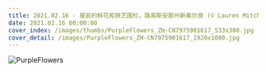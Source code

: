 ```yaml
---
title: 2021.02.16 - 屋前的鲜花和铁艺围栏，路易斯安那州新奥尔良 (© Lauren Mitchell/Offset by Shutterstock)
date: 2021.02.16 00:00:00
cover_index: /images/thumbs/PurpleFlowers_ZH-CN7975901617_533x300.jpg
cover_detail: /images/PurpleFlowers_ZH-CN7975901617_1920x1080.jpg
---
```


![PurpleFlowers](/images/PurpleFlowers_ZH-CN7975901617_1920x1080.jpg)
